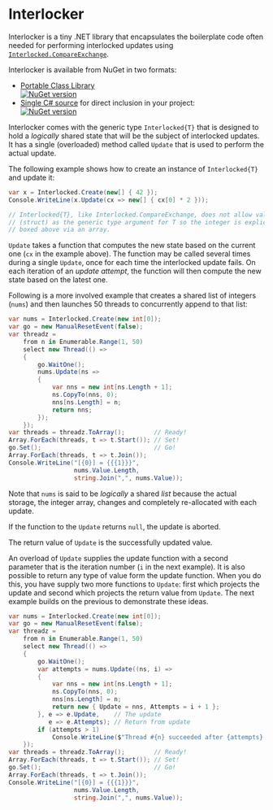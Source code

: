 # Interlocker

Interlocker is a tiny .NET library that encapsulates the boilerplate code often
needed for performing interlocked updates using
[`Interlocked.CompareExchange`][cmpxchg].

Interlocker is available from NuGet in two formats:

  * [Portable Class Library][pclpkg]  
    [![NuGet version](https://badge.fury.io/nu/Interlocker.svg)](http://badge.fury.io/nu/Interlocker)
  * [Single C# source][srcpkg] for direct inclusion in your project:  
    [![NuGet version](https://badge.fury.io/nu/Interlocker.Source.svg)](http://badge.fury.io/nu/Interlocker.Source)

Interlocker comes with the generic type `Interlocked{T}` that is designed to
hold a *logically* shared state that will be the subject of interlocked
updates. It has a single (overloaded) method called `Update` that is used to
perform the actual update.

The following example shows how to create an instance of `Interlocked{T}` and
update it:

```c#
var x = Interlocked.Create(new[] { 42 });
Console.WriteLine(x.Update(cx => new[] { cx[0] * 2 }));

// Interlocked{T}, like Interlocked.CompareExchange, does not allow value types
// (struct) as the generic type argument for T so the integer is explicitly
// boxed above via an array.
```

`Update` takes a function that computes the new state based on the current one
(`cx` in the example above). The function may be called several times during
a single `Update`, once for each time the interlocked update fails. On
each iteration of an *update attempt*, the function will then compute the new
state based on the latest one.

Following is a more involved example that creates a shared list of integers
(`nums`) and then launches 50 threads to concurrently append to that list:

```c#
var nums = Interlocked.Create(new int[0]);
var go = new ManualResetEvent(false);
var threadz =
    from n in Enumerable.Range(1, 50)
    select new Thread(() =>
    {
        go.WaitOne();
        nums.Update(ns =>
        {
            var nns = new int[ns.Length + 1];
            ns.CopyTo(nns, 0);
            nns[ns.Length] = n;
            return nns;
        });
    });
var threads = threadz.ToArray();        // Ready!
Array.ForEach(threads, t => t.Start()); // Set!
go.Set();                               // Go!
Array.ForEach(threads, t => t.Join());
Console.WriteLine("[{0}] = {{{1}}}",
                  nums.Value.Length,
                  string.Join(",", nums.Value));
```

Note that `nums` is said to be *logically* a shared *list* because the actual
storage, the integer array, changes and completely re-allocated with each
update.

If the function to the `Update` returns `null`, the update is aborted.

The return value of `Update` is the successfully updated value.

An overload of `Update` supplies the update function with a second parameter
that is the iteration number (`i` in the next example). It is also possible
to return any type of value form the update function. When you do this, you
have supply two more functions to `Update`: first which projects the update
and second which projects the return value from `Update`. The next example
builds on the previous to demonstrate these ideas.

```c#
var nums = Interlocked.Create(new int[0]);
var go = new ManualResetEvent(false);
var threadz =
    from n in Enumerable.Range(1, 50)
    select new Thread(() =>
    {
        go.WaitOne();
        var attempts = nums.Update((ns, i) =>
        {
            var nns = new int[ns.Length + 1];
            ns.CopyTo(nns, 0);
            nns[ns.Length] = n;
            return new { Update = nns, Attempts = i + 1 };
        }, e => e.Update,    // The update 
           e => e.Attempts); // Return from update
        if (attempts > 1)
            Console.WriteLine($"Thread #{n} succeeded after {attempts} attempts.");
    });
var threads = threadz.ToArray();        // Ready!
Array.ForEach(threads, t => t.Start()); // Set!
go.Set();                               // Go!
Array.ForEach(threads, t => t.Join());
Console.WriteLine("[{0}] = {{{1}}}",
                  nums.Value.Length,
                  string.Join(",", nums.Value));
```

  [pclpkg]: https://www.nuget.org/packages/Interlocker/
  [srcpkg]: https://www.nuget.org/packages/Interlocker.Source/
  [cmpxchg]: https://msdn.microsoft.com/en-us/library/bb297966(v=vs.110).aspx
